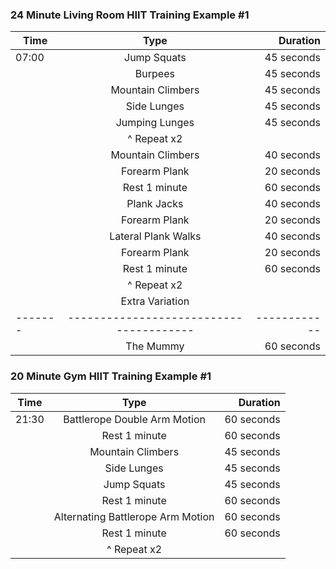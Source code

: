 ### 24 Minute Living Room HIIT Training Example #1

| Time  | Type                                   | Duration   |
|------ |:--------------------------------------:|-----------:|
| 07:00 | Jump Squats                            | 45 seconds |
|       | Burpees                                | 45 seconds |
|       | Mountain Climbers                      | 45 seconds |
|       | Side Lunges                            | 45 seconds |
|       | Jumping Lunges                         | 45 seconds |
|       | ^ Repeat x2                            |            |
|       | Mountain Climbers                      | 40 seconds |
|       | Forearm Plank                          | 20 seconds |
|       | Rest 1 minute                          | 60 seconds |
|       | Plank Jacks                            | 40 seconds |
|       | Forearm Plank                          | 20 seconds |
|       | Lateral Plank Walks                    | 40 seconds |
|       | Forearm Plank                          | 20 seconds |
|       | Rest 1 minute                          | 60 seconds |
|       | ^ Repeat x2                            |            |
|       | Extra Variation                        |            |
|-------| ---------------------------------------|------------|
|       | The Mummy                              | 60 seconds |


### 20 Minute Gym HIIT Training Example #1

| Time  | Type                                   | Duration   |
|------ |:--------------------------------------:|-----------:|
| 21:30 | Battlerope Double Arm Motion           | 60 seconds |
|       | Rest 1 minute                          | 60 seconds |
|       | Mountain Climbers                      | 45 seconds |
|       | Side Lunges                            | 45 seconds |
|       | Jump Squats                            | 45 seconds |
|       | Rest 1 minute                          | 60 seconds |
|       | Alternating Battlerope Arm Motion      | 60 seconds |
|       | Rest 1 minute                          | 60 seconds |
|       | ^ Repeat x2                            |            |
